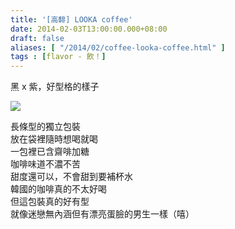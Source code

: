 ```yaml
---
title: '[高馡] LOOKA coffee'
date: 2014-02-03T13:00:00.000+08:00
draft: false
aliases: [ "/2014/02/coffee-looka-coffee.html" ]
tags : [flavor - 飲！]
---
```


黑 x 紫，好型格的樣子  

![](/images/looka.jpg)

長條型的獨立包裝  
放在袋裡隨時想喝就喝  
一包裡已含齋啡加糖  
咖啡味道不濃不苦  
甜度還可以，不會甜到要補杯水  
韓國的咖啡真的不太好喝  
但這包裝真的好有型  
就像迷戀無內涵但有漂亮蛋臉的男生一樣（嘻）
